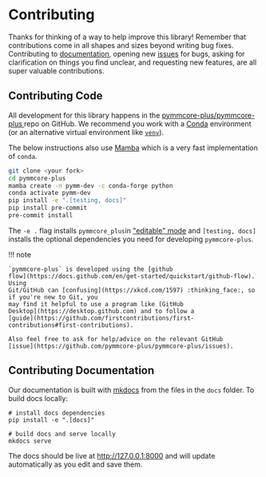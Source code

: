 # Contributing

Thanks for thinking of a way to help improve this library! Remember that
contributions come in all shapes and sizes beyond writing bug fixes.
Contributing to [documentation](#contributing-documentation), opening new
[issues](https://github.com/pymmcore-plus/pymmcore-plus/issues) for bugs, asking
for clarification on things you find unclear, and requesting new features, are
all super valuable contributions.

## Contributing Code

All development for this library happens in the
[pymmcore-plus/pymmcore-plus
](https://github.com/pymmcore-plus/pymmcore-plus) repo on GitHub. We recommend you work
with a [Conda](https://www.anaconda.com/products/individual) environment (or an
alternative virtual environment like
[`venv`](https://docs.python.org/3/library/venv.html)).

The below instructions also use
[Mamba](https://github.com/mamba-org/mamba#the-fast-cross-platform-package-manager)
which is a very fast implementation of `conda`.

```bash
git clone <your fork>
cd pymmcore-plus
mamba create -n pymm-dev -c conda-forge python
conda activate pymm-dev
pip install -e ".[testing, docs]"
pip install pre-commit
pre-commit install
```

The `-e .` flag installs `pymmcore_plus`in ["editable"
mode](https://pip.pypa.io/en/stable/cli/pip_install/#editable-installs) and
`[testing, docs]` installs the optional dependencies you need for developing
`pymmcore-plus`.

!!! note

    `pymmcore-plus` is developed using the [github
    flow](https://docs.github.com/en/get-started/quickstart/github-flow). Using
    Git/GitHub can [confusing](https://xkcd.com/1597) :thinking_face:, so if you're new to Git, you
    may find it helpful to use a program like [GitHub
    Desktop](https://desktop.github.com) and to follow a
    [guide](https://github.com/firstcontributions/first-contributions#first-contributions).

    Also feel free to ask for help/advice on the relevant GitHub
    [issue](https://github.com/pymmcore-plus/pymmcore-plus/issues).

## Contributing Documentation

Our documentation is built with [mkdocs](https://www.mkdocs.org/) from the files
in the `docs` folder.  To build docs locally:

```shell
# install docs dependencies
pip install -e ".[docs]"

# build docs and serve locally
mkdocs serve
```

The docs should be live at <http://127.0.0.1:8000> and will update automatically
as you edit and save them.
